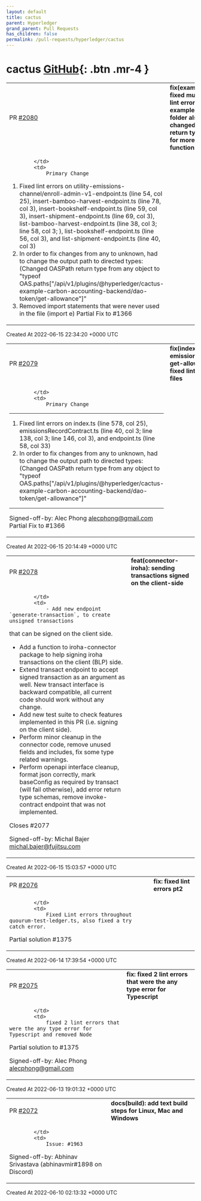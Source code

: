 ```yaml
---
layout: default
title: cactus
parent: Hyperledger
grand_parent: Pull Requests
has_children: false
permalink: /pull-requests/hyperledger/cactus
---
```


# cactus <span class="fs-3 right-align">[GitHub](https://github.com/hyperledger/cactus){: .btn .mr-4 }</span>


<div>
    <table>
        <tr>
            <td>
                PR <a href="https://github.com/hyperledger/cactus/pull/2080" class=".btn">#2080</a>
            </td>
            <td>
                <b>
                    fix(examples): fixed multiple lint errors in examples folder also changed the return types for more functions.
                </b>
            </td>
        </tr>
        <tr>
            <td>
                
            </td>
            <td>
                Primary Change

1. Fixed lint errors on utility-emissions-channel/enroll-admin-v1-endpoint.ts (line 54, col 25), insert-bamboo-harvest-endpoint.ts (line 78, col 3), insert-bookshelf-endpoint.ts (line 59, col 3), insert-shipment-endpoint.ts (line 69, col 3), list-bamboo-harvest-endpoint.ts (line 38, col 3; line 58, col 3; ), list-bookshelf-endpoint.ts (line 56, col 3), and list-shipment-endpoint.ts (line 40, col 3)
2. In order to fix changes from any to unknown, had to change the output path to directed types: (Changed OASPath return type from any object to "typeof OAS.paths["/api/v1/plugins/@hyperledger/cactus-example-carbon-accounting-backend/dao-token/get-allowance"]"
3. Removed import statements that were never used in the file (import e)
Partial Fix to #1366 
            </td>
        </tr>
    </table>
    <div class="right-align">
        Created At 2022-06-15 22:34:20 +0000 UTC
    </div>
</div>

<div>
    <table>
        <tr>
            <td>
                PR <a href="https://github.com/hyperledger/cactus/pull/2079" class=".btn">#2079</a>
            </td>
            <td>
                <b>
                    fix(index.ts, emissionsRecordCOntract.ts, get-allowance-endpoint.ts): fixed lint errors on multiple files 
                </b>
            </td>
        </tr>
        <tr>
            <td>
                
            </td>
            <td>
                Primary Change
--------------

1. Fixed lint errors on index.ts (line 578, col 25), emissionsRecordContract.ts (line 40, col 3; line 138, col 3; line 146, col 3), and endpoint.ts (line 58, col 33) 
2. In order to fix changes from any to unknown, had to change the output path to directed types: (Changed OASPath return type from any object to "typeof OAS.paths["/api/v1/plugins/@hyperledger/cactus-example-carbon-accounting-backend/dao-token/get-allowance"]"
------------------------------------------------------------
Signed-off-by: Alec Phong <alecphong@gmail.com>
Partial Fix to #1366 
            </td>
        </tr>
    </table>
    <div class="right-align">
        Created At 2022-06-15 20:14:49 +0000 UTC
    </div>
</div>

<div>
    <table>
        <tr>
            <td>
                PR <a href="https://github.com/hyperledger/cactus/pull/2078" class=".btn">#2078</a>
            </td>
            <td>
                <b>
                    feat(connector-iroha): sending transactions signed on the client-side
                </b>
            </td>
        </tr>
        <tr>
            <td>
                
            </td>
            <td>
                - Add new endpoint `generate-transaction`, to create unsigned transactions
  that can be signed on the client side.
- Add a function to iroha-connector package to help signing iroha transactions
  on the client (BLP) side.
- Extend transact endpoint to accept signed transaction as an argument as well.
  New transact interface is backward compatible, all current code should work without any change.
- Add new test suite to check features implemented in this PR (i.e. signing on the client side).
- Perform minor cleanup in the connector code, remove unused fields and includes,
  fix some type related warnings.
- Perform openapi interface cleanup, format json correctly,
  mark baseConfig as required by transact (will fail otherwise),
  add error return type schemas, remove invoke-contract endpoint that was not implemented.

Closes #2077

Signed-off-by: Michal Bajer <michal.bajer@fujitsu.com>
            </td>
        </tr>
    </table>
    <div class="right-align">
        Created At 2022-06-15 15:03:57 +0000 UTC
    </div>
</div>

<div>
    <table>
        <tr>
            <td>
                PR <a href="https://github.com/hyperledger/cactus/pull/2076" class=".btn">#2076</a>
            </td>
            <td>
                <b>
                    fix: fixed lint errors pt2
                </b>
            </td>
        </tr>
        <tr>
            <td>
                
            </td>
            <td>
                Fixed Lint errors throughout quourum-test-ledger.ts, also fixed a try catch error. 

Partial solution #1375 
            </td>
        </tr>
    </table>
    <div class="right-align">
        Created At 2022-06-14 17:39:54 +0000 UTC
    </div>
</div>

<div>
    <table>
        <tr>
            <td>
                PR <a href="https://github.com/hyperledger/cactus/pull/2075" class=".btn">#2075</a>
            </td>
            <td>
                <b>
                    fix: fixed 2 lint errors that were the any type error for Typescript
                </b>
            </td>
        </tr>
        <tr>
            <td>
                
            </td>
            <td>
                fixed 2 lint errors that were the any type error for Typescript and removed Node
Partial solution to #1375 

Signed-off-by: Alec Phong <alecphong@gmail.com>
            </td>
        </tr>
    </table>
    <div class="right-align">
        Created At 2022-06-13 19:01:32 +0000 UTC
    </div>
</div>

<div>
    <table>
        <tr>
            <td>
                PR <a href="https://github.com/hyperledger/cactus/pull/2072" class=".btn">#2072</a>
            </td>
            <td>
                <b>
                    docs(build): add text build steps for Linux, Mac and Windows
                </b>
            </td>
        </tr>
        <tr>
            <td>
                
            </td>
            <td>
                Issue: #1963

Signed-off-by: Abhinav Srivastava (abhinavmir#1898 on Discord)
            </td>
        </tr>
    </table>
    <div class="right-align">
        Created At 2022-06-10 02:13:32 +0000 UTC
    </div>
</div>

